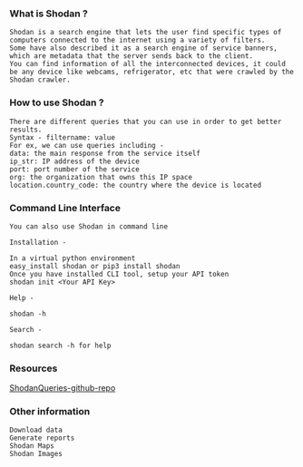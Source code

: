 ### What is Shodan ?
````
Shodan is a search engine that lets the user find specific types of computers connected to the internet using a variety of filters. 
Some have also described it as a search engine of service banners, which are metadata that the server sends back to the client.
You can find information of all the interconnected devices, it could be any device like webcams, refrigerator, etc that were crawled by the Shodan crawler. 
````
### How to use Shodan ?
````
There are different queries that you can use in order to get better results.
Syntax - filtername: value
For ex, we can use queries including -
data: the main response from the service itself
ip_str: IP address of the device
port: port number of the service
org: the organization that owns this IP space
location.country_code: the country where the device is located
````
### Command Line Interface
````
You can also use Shodan in command line 

Installation - 

In a virtual python environment
easy_install shodan or pip3 install shodan
Once you have installed CLI tool, setup your API token
shodan init <Your API Key>

Help -

shodan -h

Search -

shodan search -h for help
````
### Resources 
[ShodanQueries-github-repo](https://github.com/jakejarvis/awesome-shodan-queries)

### Other information
````
Download data
Generate reports
Shodan Maps
Shodan Images
````
